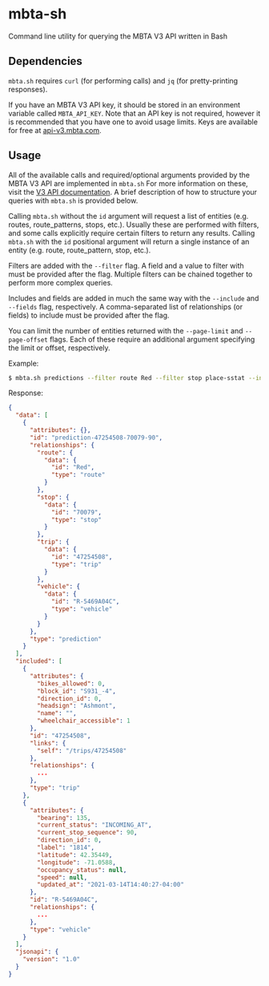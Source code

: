 # mbta-sh

Command line utility for querying the MBTA V3 API written in Bash

## Dependencies

`mbta.sh` requires `curl` (for performing calls) and `jq` (for
pretty-printing responses).

If you have an MBTA V3 API key, it should be stored in an environment variable called
`MBTA_API_KEY`. Note that an API key is not required, however it is recommended
that you have one to avoid usage limits. Keys are available for free at
[api-v3.mbta.com](api-v3.mbta.com). 

## Usage

All of the available calls and required/optional arguments provided by the MBTA
V3 API are implemented in `mbta.sh` For more information on these, visit the
[V3 API documentation](https://api-v3.mbta.com/docs/swagger/index.html). A
brief description of how to structure your queries with `mbta.sh` is provided
below.

Calling `mbta.sh` without the `id` argument will request a list of entities
(e.g. routes, route\_patterns, stops, etc.). Usually these are performed with
filters, and some calls explicitly require certain filters to return any
results. Calling `mbta.sh` with the `id` positional argument will return a single
instance of an entity (e.g. route, route\_pattern, stop, etc.). 

Filters are added with the `--filter` flag. A field and a value to filter with
must be provided after the flag. Multiple filters can be chained together to
perform more complex queries.

Includes and fields are added in much the same way with the `--include` and
`--fields` flag, respectively. A comma-separated list of relationships (or fields)
to include must be provided after the flag.

You can limit the number of entities returned with the `--page-limit` and
`--page-offset` flags. Each of these require an additional argument specifying
the limit or offset, respectively.

Example:
```bash
$ mbta.sh predictions --filter route Red --filter stop place-sstat --include trip,vehicle --fields id --page-limit 1
```

Response:
```json
{
  "data": [
    {
      "attributes": {},
      "id": "prediction-47254508-70079-90",
      "relationships": {
        "route": {
          "data": {
            "id": "Red",
            "type": "route"
          }
        },
        "stop": {
          "data": {
            "id": "70079",
            "type": "stop"
          }
        },
        "trip": {
          "data": {
            "id": "47254508",
            "type": "trip"
          }
        },
        "vehicle": {
          "data": {
            "id": "R-5469A04C",
            "type": "vehicle"
          }
        }
      },
      "type": "prediction"
    }
  ],
  "included": [
    {
      "attributes": {
        "bikes_allowed": 0,
        "block_id": "S931_-4",
        "direction_id": 0,
        "headsign": "Ashmont",
        "name": "",
        "wheelchair_accessible": 1
      },
      "id": "47254508",
      "links": {
        "self": "/trips/47254508"
      },
      "relationships": {
        ...
      },
      "type": "trip"
    },
    {
      "attributes": {
        "bearing": 135,
        "current_status": "INCOMING_AT",
        "current_stop_sequence": 90,
        "direction_id": 0,
        "label": "1814",
        "latitude": 42.35449,
        "longitude": -71.0588,
        "occupancy_status": null,
        "speed": null,
        "updated_at": "2021-03-14T14:40:27-04:00"
      },
      "id": "R-5469A04C",
      "relationships": {
        ...
      },
      "type": "vehicle"
    }
  ],
  "jsonapi": {
    "version": "1.0"
  }
}
```
